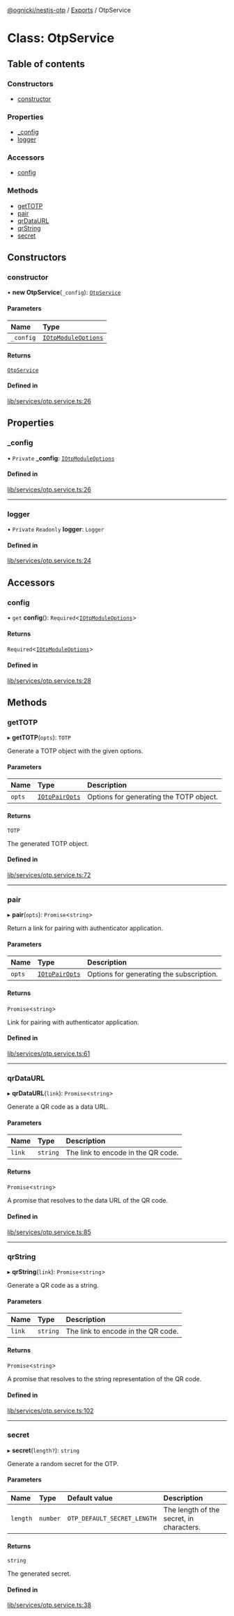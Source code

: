 [@ognicki/nestjs-otp](../README.md) / [Exports](../modules.md) / OtpService

# Class: OtpService

## Table of contents

### Constructors

- [constructor](OtpService.md#constructor)

### Properties

- [\_config](OtpService.md#_config)
- [logger](OtpService.md#logger)

### Accessors

- [config](OtpService.md#config)

### Methods

- [getTOTP](OtpService.md#gettotp)
- [pair](OtpService.md#pair)
- [qrDataURL](OtpService.md#qrdataurl)
- [qrString](OtpService.md#qrstring)
- [secret](OtpService.md#secret)

## Constructors

### constructor

• **new OtpService**(`_config`): [`OtpService`](OtpService.md)

#### Parameters

| Name | Type |
| :------ | :------ |
| `_config` | [`IOtpModuleOptions`](../interfaces/IOtpModuleOptions.md) |

#### Returns

[`OtpService`](OtpService.md)

#### Defined in

[lib/services/otp.service.ts:26](https://github.com/mwognicki/nestjs-otp/blob/77280bc/lib/services/otp.service.ts#L26)

## Properties

### \_config

• `Private` **\_config**: [`IOtpModuleOptions`](../interfaces/IOtpModuleOptions.md)

#### Defined in

[lib/services/otp.service.ts:26](https://github.com/mwognicki/nestjs-otp/blob/77280bc/lib/services/otp.service.ts#L26)

___

### logger

• `Private` `Readonly` **logger**: `Logger`

#### Defined in

[lib/services/otp.service.ts:24](https://github.com/mwognicki/nestjs-otp/blob/77280bc/lib/services/otp.service.ts#L24)

## Accessors

### config

• `get` **config**(): `Required`\<[`IOtpModuleOptions`](../interfaces/IOtpModuleOptions.md)\>

#### Returns

`Required`\<[`IOtpModuleOptions`](../interfaces/IOtpModuleOptions.md)\>

#### Defined in

[lib/services/otp.service.ts:28](https://github.com/mwognicki/nestjs-otp/blob/77280bc/lib/services/otp.service.ts#L28)

## Methods

### getTOTP

▸ **getTOTP**(`opts`): `TOTP`

Generate a TOTP object with the given options.

#### Parameters

| Name | Type | Description |
| :------ | :------ | :------ |
| `opts` | [`IOtpPairOpts`](../interfaces/IOtpPairOpts.md) | Options for generating the TOTP object. |

#### Returns

`TOTP`

The generated TOTP object.

#### Defined in

[lib/services/otp.service.ts:72](https://github.com/mwognicki/nestjs-otp/blob/77280bc/lib/services/otp.service.ts#L72)

___

### pair

▸ **pair**(`opts`): `Promise`\<`string`\>

Return a link for pairing with authenticator application.

#### Parameters

| Name | Type | Description |
| :------ | :------ | :------ |
| `opts` | [`IOtpPairOpts`](../interfaces/IOtpPairOpts.md) | Options for generating the subscription. |

#### Returns

`Promise`\<`string`\>

Link for pairing with authenticator application.

#### Defined in

[lib/services/otp.service.ts:61](https://github.com/mwognicki/nestjs-otp/blob/77280bc/lib/services/otp.service.ts#L61)

___

### qrDataURL

▸ **qrDataURL**(`link`): `Promise`\<`string`\>

Generate a QR code as a data URL.

#### Parameters

| Name | Type | Description |
| :------ | :------ | :------ |
| `link` | `string` | The link to encode in the QR code. |

#### Returns

`Promise`\<`string`\>

A promise that resolves to the data URL of the QR code.

#### Defined in

[lib/services/otp.service.ts:85](https://github.com/mwognicki/nestjs-otp/blob/77280bc/lib/services/otp.service.ts#L85)

___

### qrString

▸ **qrString**(`link`): `Promise`\<`string`\>

Generate a QR code as a string.

#### Parameters

| Name | Type | Description |
| :------ | :------ | :------ |
| `link` | `string` | The link to encode in the QR code. |

#### Returns

`Promise`\<`string`\>

A promise that resolves to the string representation of the QR code.

#### Defined in

[lib/services/otp.service.ts:102](https://github.com/mwognicki/nestjs-otp/blob/77280bc/lib/services/otp.service.ts#L102)

___

### secret

▸ **secret**(`length?`): `string`

Generate a random secret for the OTP.

#### Parameters

| Name | Type | Default value | Description |
| :------ | :------ | :------ | :------ |
| `length` | `number` | `OTP_DEFAULT_SECRET_LENGTH` | The length of the secret, in characters. |

#### Returns

`string`

The generated secret.

#### Defined in

[lib/services/otp.service.ts:38](https://github.com/mwognicki/nestjs-otp/blob/77280bc/lib/services/otp.service.ts#L38)
